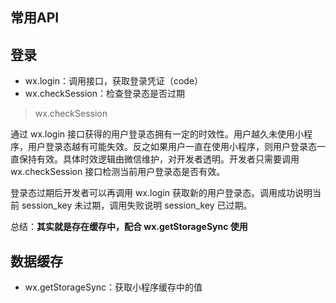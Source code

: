 ## 常用API

## 登录

- wx.login：调用接口，获取登录凭证（code）
- wx.checkSession：检查登录态是否过期

> wx.checkSession

通过 wx.login 接口获得的用户登录态拥有一定的时效性。用户越久未使用小程序，用户登录态越有可能失效。反之如果用户一直在使用小程序，则用户登录态一直保持有效。具体时效逻辑由微信维护，对开发者透明。开发者只需要调用 wx.checkSession 接口检测当前用户登录态是否有效。

登录态过期后开发者可以再调用 wx.login 获取新的用户登录态。调用成功说明当前 session_key 未过期，调用失败说明 session_key 已过期。



总结：**其实就是存在缓存中，配合 wx.getStorageSync 使用**

## 数据缓存

- wx.getStorageSync：获取小程序缓存中的值